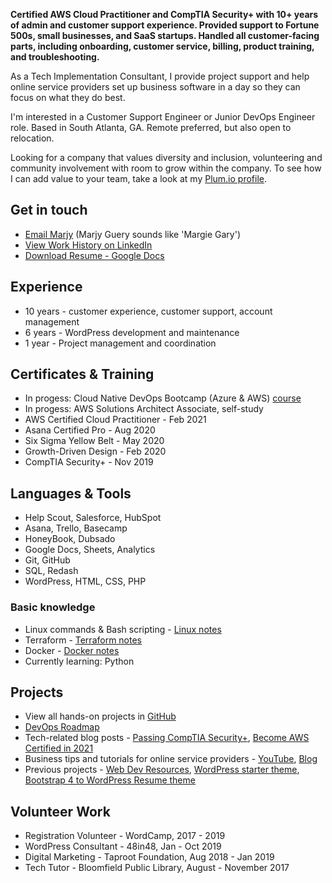 **Certified AWS Cloud Practitioner and CompTIA Security+ with 10+ years of admin and customer support experience. Provided support to Fortune 500s, small businesses, and SaaS startups. Handled all customer-facing parts, including onboarding, customer service, billing, product training, and troubleshooting.** 

As a Tech Implementation Consultant, I provide project support and help online service providers set up business software in a day so they can focus on what they do best.  

I'm interested in a Customer Support Engineer or Junior DevOps Engineer role. Based in South Atlanta, GA. Remote preferred, but also open to relocation. 

Looking for a company that values diversity and inclusion, volunteering and community involvement with room to grow within the company. To see how I can add value to your team, take a look at my [Plum.io profile](https://secure.plum.io/p/hk14dNZ_esxZzpK9gEMvXg).

## Get in touch 
- [Email Marjy](mailto:marjyguery+gh@gmail.com) (Marjy Guery sounds like 'Margie Gary')
- [View Work History on LinkedIn](https://www.linkedin.com/in/msguery)
- [Download Resume - Google Docs](https://msguery.net/resume-doc)

## Experience
- 10 years - customer experience, customer support, account management 
- 6 years - WordPress development and maintenance
- 1 year - Project management and coordination

## Certificates & Training
- In progess: Cloud Native DevOps Bootcamp (Azure & AWS) [course](http://cloudskills.io/)
- In progess: AWS Solutions Architect Associate, self-study
- AWS Certified Cloud Practitioner - Feb 2021
- Asana Certified Pro - Aug 2020
- Six Sigma Yellow Belt - May 2020
- Growth-Driven Design - Feb 2020
- CompTIA Security+ - Nov 2019

## Languages & Tools
- Help Scout, Salesforce, HubSpot
- Asana, Trello, Basecamp
- HoneyBook, Dubsado
- Google Docs, Sheets, Analytics
- Git, GitHub
- SQL, Redash
- WordPress, HTML, CSS, PHP

### Basic knowledge
- Linux commands & Bash scripting - [Linux notes](https://github.com/mguery/linux)
- Terraform - [Terraform notes](https://github.com/mguery/terraform) 
- Docker - [Docker notes](https://github.com/mguery/docker)
- Currently learning: Python


## Projects
- View all hands-on projects in [GitHub](https://github.com/mguery)
- [DevOps Roadmap](https://mguery.github.io/devops-notes/)
- Tech-related blog posts - [Passing CompTIA Security+](https://msguery.net/passing-the-comptia-securityplus-exam), [Become AWS Certified in 2021](https://msguery.net/aws-certified)
- Business tips and tutorials for online service providers - [YouTube](https://www.youtube.com/channel/UCH45NDaOXaxnGw5RBBgYQOg/videos), [Blog](https://msguery.net/blog)
- Previous projects - [Web Dev Resources](https://mguery.github.io/web-dev), [WordPress starter theme](https://github.com/mguery/base-theme), [Bootstrap 4 to WordPress Resume theme](https://github.com/mguery/bs4-wp-resume)

## Volunteer Work
- Registration Volunteer - WordCamp, 2017 - 2019
- WordPress Consultant - 48in48, Jan - Oct 2019
- Digital Marketing - Taproot Foundation, Aug 2018 - Jan 2019
- Tech Tutor - Bloomfield Public Library, August - November 2017
